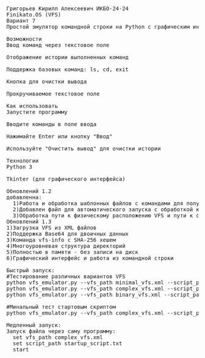 <pre>
Григорьев Кирилл Алексеевич ИКБО-24-24
Finikato.OS (VFS)
Вариант 7
Простой эмулятор командной строки на Python с графическим интерфейсом.

Возможности
Ввод команд через текстовое поле

Отображение истории выполненных команд

Поддержка базовых команд: ls, cd, exit

Кнопка для очистки вывода

Прокручиваемое текстовое поле

Как использовать
Запустите программу

Вводите команды в поле ввода

Нажимайте Enter или кнопку "Ввод"

Используйте "Очистить вывод" для очистки истории

Технологии
Python 3

Tkinter (для графического интерфейса)

Обновлений 1.2
добавленна:
  1)Работа и обработка шаблонных файлов с командами для полуавтоматического запуска.
  2)Добавлен файл для автоматического запуска с обработкой команд.
  3)Обработка пути к физическому расположению VFS и пути к стартовому скрипту. 
Обновлений 1.3
1)Загрузка VFS из XML файлов
2)Поддержка Base64 для двоичных данных
3)Команда vfs-info с SHA-256 хешем
4)Многоуровневая структура директорий 
5)Полностью в памяти - без записи на диск
6)Графический интерфейс и работа из командной строки

Быстрый запуск:
#Тестирование различных вариантов VFS
python vfs_emulator.py --vfs_path minimal_vfs.xml --script_path test_basic.txt
python vfs_emulator.py --vfs_path complex_vfs.xml --script_path test_advanced.txt
python vfs_emulator.py --vfs_path binary_vfs.xml --script_path test_binary.txt

#Минальный тест стартовым скриптом
python vfs_emulator.py --vfs_path complex_vfs.xml --script_path startup_script.txt

Медленный запуск:
Запуск файла через саму программу:
  set vfs_path complex_vfs.xml
  set script_path startup_script.txt
  start
</pre>
